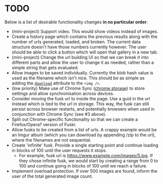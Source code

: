 # TODO

Below is a list of desirable functionality changes **in no particular order**:

* (mini-project) Support video. This would show videos instead of images.
* Create a history page which contains the previous results along with the number of urls generated, loaded, and broken. The current data structure doesn't have those numbers currently however. The user should be able to click a button which will open that gallery in a new tab.
* (mini-project) Change the url building UI so that we can break it into different parts and allow the user to change it as needed, rather than a simple string that gets evaluated.
* Allow images to be saved individually. Currently the blob hash value is used as the filename which isn't nice. This should be as simple as adding the [`download`](https://developer.mozilla.org/en-US/docs/Web/HTML/Element/a#Attributes) attribute to the `<img />`.
* (low priority) Make use of Chrome Sync ([chrome.storage](https://developer.chrome.com/extensions/storage)) to store settings and allow synchronisation across devices.
* Consider moving the fusk url to inside the page. Use a guid in the url instead which is tied to the url in storage. This way, the fusk can still persist across browser restarts, and potentially browsers when used in conjunction with Chrome Sync (see #3 above).
* Split out Chrome-specific functionality so that we can create a Firefox/Opera? version of Fuskr.
* Allow fusks to be created from a list of urls. A crappy example would be an Imgur album (which you can download by appending /zip to the url), where the filenames are not sequential.
* Create 'infinite' fusk. Provide a single starting point and continue loading in blocks of 100 until the user requests it stops.
   * For example, fusk url is https://www.example.com/images/5.jpg. If they chose infinite fusk, we would start by creating a range from 0 to 100 and continue going in blocks of 100 until we reach a failure.
* Implement overload protection. If over 500 images are found, inform the user of the total generated image count.
